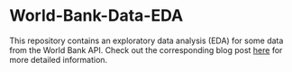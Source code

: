 # World-Bank-Data-EDA

This repository contains an exploratory data analysis (EDA) for some data from the World Bank API. Check out the corresponding blog post [here](https://benp33.github.io/stat386-projects/2022/11/17/my-project-3.html) for more detailed information. 
